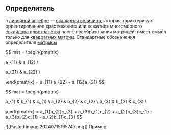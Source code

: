 ## Определитель
в [линейной алгебре](https://ru.wikipedia.org/wiki/%D0%9B%D0%B8%D0%BD%D0%B5%D0%B9%D0%BD%D0%B0%D1%8F_%D0%B0%D0%BB%D0%B3%D0%B5%D0%B1%D1%80%D0%B0 "Линейная алгебра") — [скалярная величина](https://ru.wikipedia.org/wiki/%D0%A1%D0%BA%D0%B0%D0%BB%D1%8F%D1%80%D0%BD%D0%B0%D1%8F_%D0%B2%D0%B5%D0%BB%D0%B8%D1%87%D0%B8%D0%BD%D0%B0 "Скалярная величина"), которая характеризует ориентированное «растяжение» или «сжатие» многомерного [евклидова пространства](https://ru.wikipedia.org/wiki/%D0%95%D0%B2%D0%BA%D0%BB%D0%B8%D0%B4%D0%BE%D0%B2%D0%BE_%D0%BF%D1%80%D0%BE%D1%81%D1%82%D1%80%D0%B0%D0%BD%D1%81%D1%82%D0%B2%D0%BE "Евклидово пространство") после преобразования матрицей; имеет смысл только для [квадратных матриц](https://ru.wikipedia.org/wiki/%D0%9A%D0%B2%D0%B0%D0%B4%D1%80%D0%B0%D1%82%D0%BD%D0%B0%D1%8F_%D0%BC%D0%B0%D1%82%D1%80%D0%B8%D1%86%D0%B0 "Квадратная матрица"). Стандартные обозначения определителя [матрицы](https://ru.wikipedia.org/wiki/%D0%9C%D0%B0%D1%82%D1%80%D0%B8%D1%86%D0%B0_(%D0%BC%D0%B0%D1%82%D0%B5%D0%BC%D0%B0%D1%82%D0%B8%D0%BA%D0%B0) "Матрица (математика)") 

$$
mat = \begin{pmatrix}

a_{11} & a_{12} \\

a_{21} & a_{22} \\

\end{pmatrix} = a_{11} a_{22} - a_{12}a_{21}
$$


$$
mat = \begin{pmatrix}

a_{1} & b_{1} & c_{1} \\
a_{2} & b_{2} & c_{2} \\
a_{3} & b_{3} & c_{3} \\

\end{pmatrix} = a_{1}b_{2}c_{3}  + a_{3}b_{1}c_{2} + a_{2}b_{3}c_{1} - a_{3}b_{2}c_{1} - a_{2}b_{1}c_{3}
$$

![[Pasted image 20240715165747.png]]
Пример:
